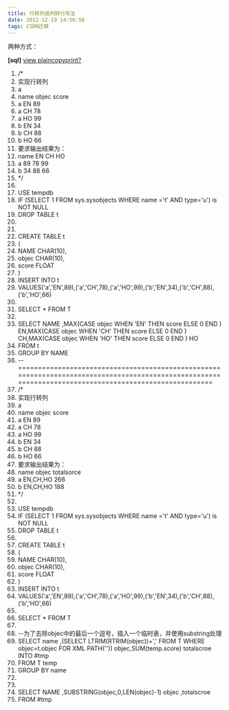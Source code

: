 ```yaml
---
title: 行转列或列转行写法
date: 2012-12-19 14:56:50
tags: CSDN迁移
---
```

   两种方式：

 **[sql]** [ view plain](http://blog.csdn.net/dba_huangzj/article/details/7530928#)[copy](http://blog.csdn.net/dba_huangzj/article/details/7530928#)[print](http://blog.csdn.net/dba_huangzj/article/details/7530928#)[?](http://blog.csdn.net/dba_huangzj/article/details/7530928#)  
   
 
  1. /* 
  2. 实现行转列 
  3. a 
  4. name objec score 
  5. a EN 89 
  6. a CH 78 
  7. a HO 99 
  8. b EN 34 
  9. b CH 88 
  10. b HO 66 
  11. 要求输出结果为： 
  12. name EN CH HO 
  13. a 89 78 99 
  14. b 34 88 66 
  15. */ 
  16. 
  17. USE tempdb 
  18. IF (SELECT 1 FROM sys.sysobjects WHERE name ='t' AND type='u') is NOT NULL 
  19. DROP TABLE t 
  20. 
  21. 
  22. CREATE TABLE t 
  23. ( 
  24. NAME CHAR(10), 
  25. objec CHAR(10), 
  26. score FLOAT 
  27. ) 
  28. INSERT INTO t 
  29. VALUES('a','EN',89),('a','CH',78),('a','HO',99),('b','EN',34),('b','CH',88),('b','HO',66) 
  30. 
  31. SELECT * FROM T 
  32. 
  33. SELECT NAME ,MAX(CASE objec WHEN 'EN' THEN score ELSE 0 END ) EN,MAX(CASE objec WHEN 'CH' THEN score ELSE 0 END ) CH,MAX(CASE objec WHEN 'HO' THEN score ELSE 0 END ) HO 
  34. FROM t 
  35. GROUP BY NAME 
  36. --======================================================================================================================================================= 
  37. /* 
  38. 实现行转列 
  39. a 
  40. name objec score 
  41. a EN 89 
  42. a CH 78 
  43. a HO 99 
  44. b EN 34 
  45. b CH 88 
  46. b HO 66 
  47. 要求输出结果为： 
  48. name objec totalsorce 
  49. a EN,CH,HO 266 
  50. b EN,CH,HO 188 
  51. */ 
  52. 
  53. USE tempdb 
  54. IF (SELECT 1 FROM sys.sysobjects WHERE name ='t' AND type='u') is NOT NULL 
  55. DROP TABLE t 
  56. 
  57. CREATE TABLE t 
  58. ( 
  59. NAME CHAR(10), 
  60. objec CHAR(10), 
  61. score FLOAT 
  62. ) 
  63. INSERT INTO t 
  64. VALUES('a','EN',89),('a','CH',78),('a','HO',99),('b','EN',34),('b','CH',88),('b','HO',66) 
  65. 
  66. SELECT * FROM T 
  67. 
  68. --为了去除objec中的最后一个逗号，插入一个临时表，并使用substring处理 
  69. SELECT name ,(SELECT LTRIM(RTRIM(objec))+',' FROM T WHERE objec=t.objec FOR XML PATH('')) objec,SUM(temp.score) totalscroe INTO #tmp 
  70. FROM T temp 
  71. GROUP BY name 
  72. 
  73. 
  74. SELECT NAME ,SUBSTRING(objec,0,LEN(objec)-1) objec ,totalscroe 
  75. FROM #tmp   
       
   
   
 